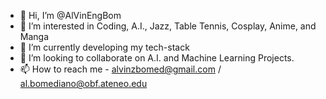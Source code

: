 - 👋 Hi, I’m @AlVinEngBom
- 👀 I’m interested in Coding, A.I., Jazz, Table Tennis, Cosplay, Anime, and Manga
- 🌱 I’m currently developing my tech-stack
- 💞️ I’m looking to collaborate on A.I. and Machine Learning Projects.
- 📫 How to reach me - alvinzbomed@gmail.com / al.bomediano@obf.ateneo.edu

<!---
AlVinEngBom/AlVinEngBom is a ✨ special ✨ repository because its `README.md` (this file) appears on your GitHub profile.
You can click the Preview link to take a look at your changes.
--->

